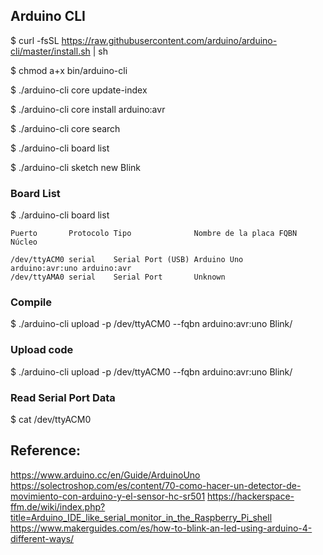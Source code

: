 ## Arduino CLI

$ curl -fsSL https://raw.githubusercontent.com/arduino/arduino-cli/master/install.sh | sh

$ chmod a+x bin/arduino-cli

$ ./arduino-cli core update-index

$ ./arduino-cli core install arduino:avr

$ ./arduino-cli core search

$ ./arduino-cli board list

$ ./arduino-cli sketch new Blink



### Board List
$ ./arduino-cli board list
```
Puerto       Protocolo Tipo              Nombre de la placa FQBN            Núcleo

/dev/ttyACM0 serial    Serial Port (USB) Arduino Uno        arduino:avr:uno arduino:avr
/dev/ttyAMA0 serial    Serial Port       Unknown
```


### Compile
$ ./arduino-cli upload -p /dev/ttyACM0 --fqbn arduino:avr:uno Blink/



### Upload code
$ ./arduino-cli upload -p /dev/ttyACM0 --fqbn arduino:avr:uno Blink/



### Read Serial Port Data
$ cat /dev/ttyACM0




## Reference:
https://www.arduino.cc/en/Guide/ArduinoUno
https://solectroshop.com/es/content/70-como-hacer-un-detector-de-movimiento-con-arduino-y-el-sensor-hc-sr501
https://hackerspace-ffm.de/wiki/index.php?title=Arduino_IDE_like_serial_monitor_in_the_Raspberry_Pi_shell
https://www.makerguides.com/es/how-to-blink-an-led-using-arduino-4-different-ways/
